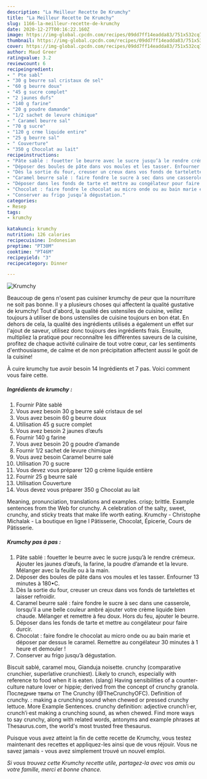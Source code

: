 ```yaml
---
description: "La Meilleur Recette De Krumchy"
title: "La Meilleur Recette De Krumchy"
slug: 1166-la-meilleur-recette-de-krumchy
date: 2020-12-27T00:16:22.160Z
image: https://img-global.cpcdn.com/recipes/09dd7ff14eadda83/751x532cq70/krumchy-photo-principale-de-la-recette.jpg
thumbnail: https://img-global.cpcdn.com/recipes/09dd7ff14eadda83/751x532cq70/krumchy-photo-principale-de-la-recette.jpg
cover: https://img-global.cpcdn.com/recipes/09dd7ff14eadda83/751x532cq70/krumchy-photo-principale-de-la-recette.jpg
author: Maud Greer
ratingvalue: 3.2
reviewcount: 6
recipeingredient:
- " Pte sabl"
- "30 g beurre sal cristaux de sel"
- "60 g beurre doux"
- "45 g sucre complet"
- "2 jaunes dufs"
- "140 g farine"
- "20 g poudre damande"
- "1/2 sachet de levure chimique"
- " Caramel beurre sal"
- "70 g sucre"
- "120 g crme liquide entire"
- "25 g beurre sal"
- " Couverture"
- "350 g Chocolat au lait"
recipeinstructions:
- "Pâte sablé : fouetter le beurre avec le sucre jusqu’à le rendre crémeux. Ajouter les jaunes d’œufs, la farine, la poudre d’amande et la levure. Mélanger avec la feuille ou à la main."
- "Déposer des boules de pâte dans vos moules et les tasser. Enfourner 13 minutes à 180•C."
- "Dès la sortie du four, creuser un creux dans vos fonds de tartelettes et laisser refroidir."
- "Caramel beurre salé : faire fondre le sucre à sec dans une casserole, lorsqu’il a une belle couleur ambré ajouter votre crème liquide bien chaude. Mélanger et remettre à feu doux. Hors du feu, ajouter le beurre."
- "Déposer dans les fonds de tarte et mettre au congélateur pour faire durcir."
- "Chocolat : faire fondre le chocolat au micro onde ou au bain marie et déposer par dessus le caramel. Remettre au congélateur 30 minutes à 1 heure et demouler !"
- "Conserver au frigo jusqu’à dégustation."
categories:
- Resep
tags:
- krumchy

katakunci: krumchy 
nutrition: 126 calories
recipecuisine: Indonesian
preptime: "PT30M"
cooktime: "PT46M"
recipeyield: "3"
recipecategory: Dinner

---
```



![Krumchy](https://img-global.cpcdn.com/recipes/09dd7ff14eadda83/751x532cq70/krumchy-photo-principale-de-la-recette.jpg)

Beaucoup de gens n'osent pas cuisiner krumchy de peur que la nourriture ne soit pas bonne. Il y a plusieurs choses qui affectent la qualité gustative de krumchy! Tout d'abord, la qualité des ustensiles de cuisine, veillez toujours à utiliser de bons ustensiles de cuisine toujours en bon état. En dehors de cela, la qualité des ingrédients utilisés a également un effet sur l'ajout de saveur, utilisez donc toujours des ingrédients frais. Ensuite, multipliez la pratique pour reconnaître les différentes saveurs de la cuisine, profitez de chaque activité culinaire de tout votre cœur, car les sentiments d'enthousiasme, de calme et de non précipitation affectent aussi le goût de la cuisine!

<!--inarticleads1-->

À cuire krumchy tue avoir besoin 14 Ingrédients et 7 pas. Voici comment vous faire cette.

##### Ingrédients de krumchy :

1. Fournir  Pâte sablé
1. Vous avez besoin 30 g beurre salé cristaux de sel
1. Vous avez besoin 60 g beurre doux
1. Utilisation 45 g sucre complet
1. Vous avez besoin 2 jaunes d’œufs
1. Fournir 140 g farine
1. Vous avez besoin 20 g poudre d’amande
1. Fournir 1/2 sachet de levure chimique
1. Vous avez besoin  Caramel beurre salé
1. Utilisation 70 g sucre
1. Vous devez vous préparer 120 g crème liquide entière
1. Fournir 25 g beurre salé
1. Utilisation  Couverture
1. Vous devez vous préparer 350 g Chocolat au lait


Meaning, pronunciation, translations and examples. crisp; brittle. Example sentences from the Web for crunchy. A celebration of the salty, sweet, crunchy, and sticky treats that make life worth eating. Krumchy - Christophe Michalak - La boutique en ligne l Pâtisserie, Chocolat, Épicerie, Cours de Pâtisserie. 

<!--inarticleads2-->

##### Krumchy pas à pas :

1. Pâte sablé : fouetter le beurre avec le sucre jusqu’à le rendre crémeux. Ajouter les jaunes d’œufs, la farine, la poudre d’amande et la levure. Mélanger avec la feuille ou à la main.
1. Déposer des boules de pâte dans vos moules et les tasser. Enfourner 13 minutes à 180•C.
1. Dès la sortie du four, creuser un creux dans vos fonds de tartelettes et laisser refroidir.
1. Caramel beurre salé : faire fondre le sucre à sec dans une casserole, lorsqu’il a une belle couleur ambré ajouter votre crème liquide bien chaude. Mélanger et remettre à feu doux. Hors du feu, ajouter le beurre.
1. Déposer dans les fonds de tarte et mettre au congélateur pour faire durcir.
1. Chocolat : faire fondre le chocolat au micro onde ou au bain marie et déposer par dessus le caramel. Remettre au congélateur 30 minutes à 1 heure et demouler !
1. Conserver au frigo jusqu’à dégustation.


Biscuit sablé, caramel mou, Gianduja noisette. crunchy (comparative crunchier, superlative crunchiest). Likely to crunch, especially with reference to food when it is eaten. (slang) Having sensibilities of a counter-culture nature lover or hippie; derived from the concept of crunchy granola. Последние твиты от The Crunchy (@TheCrunchyOFC). Definition of crunchy. : making a crunching sound when chewed or pressed crunchy lettuce. More Example Sentences. crunchy definition: adjective crunch′i·er, crunch′i·est making a crunching sound, as when chewed. Find more ways to say crunchy, along with related words, antonyms and example phrases at Thesaurus.com, the world&#39;s most trusted free thesaurus. 

<!--inarticleads1-->

<p>
Puisque vous avez atteint la fin de cette recette de Krumchy, vous testez maintenant des recettes et appliquez-les ainsi que de vous réjouir. Vous ne savez jamais - vous avez simplement trouvé un nouvel emploi.
</p>

<p>
<i>Si vous trouvez cette Krumchy recette utile, partagez-la avec vos amis ou votre famille, merci et bonne chance.</i>
</p>
